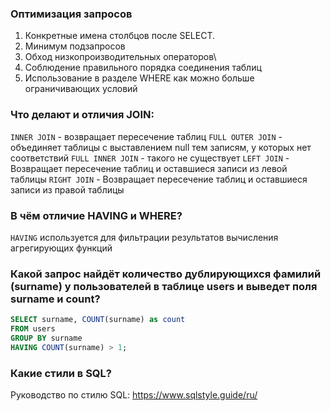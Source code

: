 ### Оптимизация запросов

1. Конкретные имена столбцов после SELECT.
2. Минимум подзапросов
3. Обход низкопроизводительных операторов\
4. Соблюдение правильного порядка соединения таблиц
5. Использование в разделе WHERE как можно больше ограничивающих условий

### Что делают и отличия JOIN: 

`INNER JOIN` - возвращает пересечение таблиц
`FULL OUTER JOIN` - объединяет таблицы с выставлением null тем записям, у которых нет соответствий
`FULL INNER JOIN` - такого не существует
`LEFT JOIN` - Возвращает пересечение таблиц и оставшиеся записи из левой таблицы
`RIGHT JOIN` - Возвращает пересечение таблиц и оставшиеся записи из правой таблицы

### В чём отличие HAVING и WHERE?

`HAVING` используется для фильтрации результатов вычисления агрегирующих функций

### Какой запрос найдёт количество дублирующихся фамилий (surname) у пользователей в таблице users и выведет поля surname и count?

```sql
SELECT surname, COUNT(surname) as count
FROM users
GROUP BY surname
HAVING COUNT(surname) > 1;
```

### Какие стили в SQL?

Руководство по стилю SQL: https://www.sqlstyle.guide/ru/